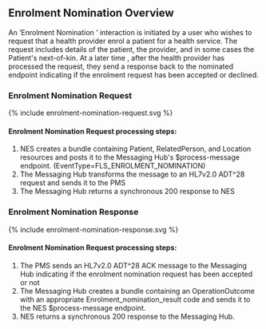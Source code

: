 
## Enrolment Nomination  Overview

An ‘Enrolment Nomination ’ interaction is initiated by a user who wishes to request that a health provider enrol a patient for a health service.
The request includes details of the patient, the provider,  and in some cases the Patient's next-of-kin.
At a later time , after the health provider has processed the request, they send a response back to the nominated endpoint indicating if the enrolment request has been accepted or declined.

### Enrolment Nomination Request

<div>
{% include enrolment-nomination-request.svg %}
</div>



####  Enrolment Nomination Request processing steps:

1. NES  creates a bundle containing Patient, RelatedPerson, and Location resources and posts it to the  Messaging Hub's $process-message endpoint. (EventType=FLS_ENROLMENT_NOMINATION)
2. The Messaging Hub transforms the message to an HL7v2.0  ADT^28 request and sends it to the PMS
3. The Messaging Hub returns a synchronous 200 response to NES


### Enrolment Nomination Response

<div>
{% include enrolment-nomination-response.svg %}
</div>



####  Enrolment Nomination Request processing steps:
1. The PMS sends an HL7v2.0  ADT^28 ACK message to the Messaging Hub indicating if the enrolment nomination request has been accepted or not
2. The Messaging Hub creates a bundle containing an OperationOutcome with an appropriate Enrolment_nomination_result code and sends it to the NES $process-message endpoint.
3. NES returns a synchronous 200 response to the Messaging Hub.
